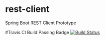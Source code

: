 # rest-client
Spring Boot REST Client Prototype


#Travis CI Build Passing Badge
[![Build Status](https://travis-ci.org/davidwpowell/rest-client.svg?branch=master)](https://travis-ci.org/davidwpowell/rest-client)